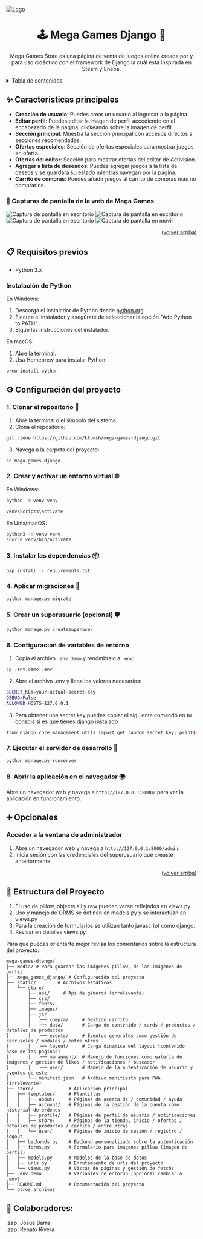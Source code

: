 <a name="readme-top"></a>

<a href="https://github.com/Ktumsh/mega-games-django">
  <img src="staticfiles/store/images/mega-games-1200x630.png" alt="Logo" />
</a>

<div align="center">
  
# 🕹️ Mega Games Django 👋
  
Mega Games Store es una página de venta de juegos online creada por y para uso didáctico con el framework de Django la cuál está inspirada en Steam y Eneba.
</div>

<details>
<summary>Tabla de contenidos</summary>

- [✨ Características principales](#-características-principales)
  - [📸 Capturas de pantalla de Mega Games](#-capturas-de-pantalla-de-la-web-de-mega-games)
- [📋 Requisitos previos](#-requisitos-previos)
  - [Instalación de Python](#instalación-de-python)
- [⚙ Configuración del proyecto](#-configuración-del-proyecto)
- [➕ Opcionales](#-opcionales)
  - [Acceder a la ventana de administrador](#acceder-a-la-ventana-de-administrador)
- [📁 Estructura del Proyecto](#-estructura-del-proyecto)
- [🤝 Colaboradores](#-colaboradores)

</details>

## ✨ Características principales

- **Creación de usuario**: Puedes crear un usuario al ingresar a la página.
- **Editar perfil**: Puedes editar la imagen de perfil accediendo en el encabezado de la página, clickeando sobre la imagen de perfil.
- **Sección principal**: Muestra la sección principal con accesos directos a secciones recomendadas.
- **Ofertas especiales**: Sección de ofertas especiales para mostrar juegos en oferta.
- **Ofertas del editor**: Sección para mostrar ofertas del editor de Activision.
- **Agregar a lista de deseados**: Puedes agregar juegos a la lista de deseos y se guardará su estado mientras navegan por la página.
- **Carrito de compras**: Puedes añadir juegos al carrito de compras más no comprarlos.

### 📸 Capturas de pantalla de la web de Mega Games

![Captura de pantalla en escritorio](staticfiles/store/images/mega-games-screenshot-01.png)
![Captura de pantalla en escritorio](staticfiles/store/images/mega-games-screen-02.png)
![Captura de pantalla en escritorio](staticfiles/store/images/mega-games-screen-03.png)
![Captura de pantalla en móvil](staticfiles/store/images/mega-games-screen-04.png)

<p align="right">(<a href="#readme-top">volver arriba</a>)</p>

## 📋 Requisitos previos

- Python 3.x

### Instalación de Python

En Windows:

1. Descarga el instalador de Python desde [python.org](https://www.python.org/downloads/).
2. Ejecuta el instalador y asegúrate de seleccionar la opción "Add Python to PATH".
3. Sigue las instrucciones del instalador.

En macOS:

1. Abre la terminal.
2. Usa Homebrew para instalar Python:
```bash
brew install python
```

## ⚙ Configuración del proyecto

### 1. Clonar el repositorio 📂

1. Abre la terminal o el símbolo del sistema.
2. Clona el repositorio:
```bash
git clone https://github.com/ktumsh/mega-games-django.git
```
3. Navega a la carpeta del proyecto:
```bash
cd mega-games-django
```

### 2. Crear y activar un entorno virtual 🌐

En Windows:

```bash
python -m venv venv
```
```bash
venv\Scripts\activate
```

En Unix/macOS:
```bash
python3 -m venv venv
source venv/bin/activate
```

### 3. Instalar las dependencias 📦
```bash
pip install -r requirements.txt
```

### 4. Aplicar migraciones 🔄
```bash
python manage.py migrate
```

### 5. Crear un superusuario (opcional) 🛡️
```bash
python manage.py createsuperuser
```

### 6. Configuración de variables de entorno

1. Copia el archivo `.env.demo` y renómbralo a `.env`:
```bash
cp .env.demo .env
```
2. Abre el archivo .env y llena los valores necesarios:
```bash
SECRET_KEY=your-actual-secret-key
DEBUG=False
ALLOWED_HOSTS=127.0.0.1
```
3. Para obtener una secret key puedes copiar el siguiente comando en tu consola si es que tienes django instalado
```bash
from django.core.management.utils import get_random_secret_key; print(get_random_secret_key())
```

### 7. Ejecutar el servidor de desarrollo 🚀
```bash
python manage.py runserver
```

### 8. Abrir la aplicación en el navegador 🌍

Abre un navegador web y navega a `http://127.0.0.1:8000/` para ver la aplicación en funcionamiento.

## ➕ Opcionales

### Acceder a la ventana de administrador

1. Abre un navegador web y navega a `http://127.0.0.1:8000/admin`.
2. Inicia sesión con las credenciales del superusuario que creaste anteriormente.

<p align="right">(<a href="#readme-top">volver arriba</a>)</p>

## 📁 Estructura del Proyecto

1. El uso de pillow, objects.all y raw pueden verse reflejados en views.py
2. Uso y manejo de ORMS se definen en models.py y se interactúan en views.py
3. Para la creación de formularios se utilizan tanto javascript como django.
4. Revisar en detalles views.py
   
Para que puedas orientarte mejor revisa los comentarios sobre la estructura del proyecto:

```plaintext
mega-games-django/
├── media/ # Para guardar las imágenes pillow, de las imágenes de perfil
├── mega_games_django/ # Configuración del proyecto
├── static/        # Archivos estáticos
│   └── store/
│       ├── api/     # Api de géneros (irrelevante)
│       ├── css/
│       ├── fonts/
│       ├── images/
│       ├── js/
│       │   ├── compra/     # Gestión carrito
│       │   ├── data/       # Carga de contenido / cards / productos / detalles de productos
│       │   ├── events/     # Eventos generales como gestión de carruseles / modales / entre otros
│       │   ├── layout/     # Carga dinámica del layout (contenido base de las páginas)
│       │   ├── managment/  # Manejo de funciones como galería de imágenes / gestión de likes / notificaciones / buscador
│       │   └── user/       # Manejo de la autenticación de usuario y eventos de este
│       └── manifest.json   # Archivo manifiesto para PWA (irrelevante)
├── store/             # Aplicación principal
│   ├── templates/     # Plantillas
│   │   ├── about/     # Páginas de acerca de / comunidad / ayuda
|   |   ├── account/   # Páginas de la gestión de la cuenta como historial de órdenes
│   │   ├── profile/   # Páginas de perfil de usuario / notificaciones
│   │   ├── store/     # Páginas de la tienda, inicio / ofertas / detalles de productos / carrito / entre otras
│   │   └── user/      # Páginas de inicio de sesión / registro / logout
│   ├── backends.py    # Backend personalizado sobre la autenticación
│   ├── forms.py       # Formulario para imágenes pillow (imagen de perfil)
│   ├── models.py      # Modelos de la base de datos
│   ├── urls.py        # Enrutamiento de urls del proyecto
│   └── views.py       # Vistas de páginas y gestión de fetchs
├── .env.demo          # Variables de entorno (opcional cambiar a .env)
├── README.md          # Documentación del proyecto
└── otros archivos
```

## 🤝 Colaboradores:
<summary>:zap: Josué Barra</summary>
<summary>:zap: Renato Rivera</summary>
